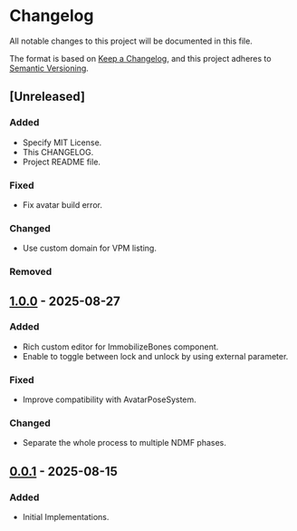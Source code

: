 # Changelog

All notable changes to this project will be documented in this file.

The format is based on [Keep a Changelog](https://keepachangelog.com/en/1.1.0/),
and this project adheres to [Semantic Versioning](https://semver.org/spec/v2.0.0.html).

## [Unreleased]

### Added

- Specify MIT License.
- This CHANGELOG.
- Project README file.

### Fixed

- Fix avatar build error.

### Changed

- Use custom domain for VPM listing.

### Removed

## [1.0.0] - 2025-08-27

### Added

- Rich custom editor for ImmobilizeBones component.
- Enable to toggle between lock and unlock by using external parameter.

### Fixed

- Improve compatibility with AvatarPoseSystem.

### Changed

- Separate the whole process to multiple NDMF phases.

## [0.0.1] - 2025-08-15

### Added

- Initial Implementations.

[1.0.1]: https://github.com/Tatamo/vrchat-avatar-bone-immobilizer/compare/1.0.0...1.0.1
[1.0.0]: https://github.com/Tatamo/vrchat-avatar-bone-immobilizer/compare/0.0.1...1.0.0
[0.0.1]: https://github.com/Tatamo/vrchat-avatar-bone-immobilizer/releases/tag/0.0.1